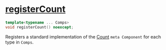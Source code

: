 # [registerCount](registerCount.hpp)

```cpp
template<typename ... Comps>
void registerCount() noexcept;
```

Registers a standard implementation of the [Count](../../components/meta/Count.md) `meta Component` for each type in `Comps`.